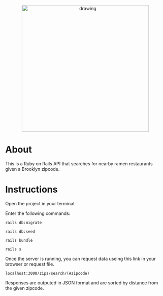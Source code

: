 <p align="center">
<img src="https://i.imgur.com/xO10ghf.png" alt="drawing" width="400"/>
</p>

# About

This is a Ruby on Rails API that searches for nearby ramen restaurants given a Brooklyn zipcode.

# Instructions

Open the project in your terminal.

Enter the following commands:

`rails db:migrate`

`rails db:seed`

`rails bundle`

`rails s`

Once the server is running, you can request data useing this link in your browser or request file.

`localhost:3000/zips/search/(#zipcode)`

Responses are outputed in JSON format and are sorted by distance from the given zipcode.
